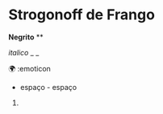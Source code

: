 # Strogonoff de Frango

**Negrito** **

_italico_ _ _

:earth_africa: :emoticon

-  espaço - espaço

1.  





